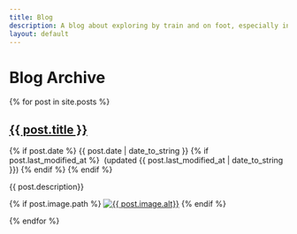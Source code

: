 ```yaml
---
title: Blog
description: A blog about exploring by train and on foot, especially in Málaga province
layout: default
---
```


# Blog Archive

{% for post in site.posts %}
 
 <div class="blogentry">
 
   <h2><a href="{{ post.url }}">{{ post.title }}</a></h2>
   <p class="postdate">
   {% if post.date %}
     {{ post.date | date_to_string }} 
     {% if post.last_modified_at %}
       &nbsp;(updated {{ post.last_modified_at | date_to_string }}) 
     {% endif %}
   {% endif %}
   </p>
   <p>{{ post.description}}</p>
   {% if post.image.path %}
      <a href="{{ post.url }}"><img src= "{{ post.image.path}}" alt="{{ post.image.alt}}"></a>
   {% endif %}
 </div>

{% endfor %}



